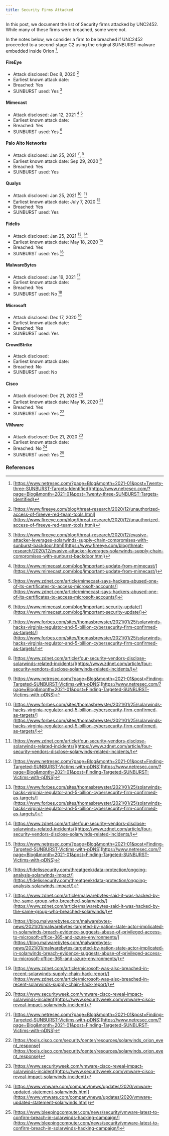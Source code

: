 ```yaml
---
title: Security Firms Attacked
---
```

In this post, we document the list of Security firms attacked by UNC2452. While many of these firms were breached, some were not.

In the notes below, we consider a firm to be breached if UNC2452 proceeded to a second-stage C2 using the original SUNBURST malware embedded inside Orion [^netresec1].

#### FireEye
* Attack disclosed: Dec 8, 2020 [^feye20201208]
* Earliest known attack date:
* Breached: Yes
* SUNBURST used: Yes [^feye20201213]

#### Mimecast
* Attack disclosed: Jan 12, 2021 [^mimecast20210112] [^zdnet20210112]
* Earliest known attack date:
* Breached: Yes 
* SUNBURST used: Yes [^mimecast20210126]

#### Palo Alto Networks
* Attack disclosed: Jan 25, 2021 [^forbes20200125], [^zdnet20210126]
* Earliest known attack date: Sep 29, 2020 [^netresec2]
* Breached: Yes 
* SUNBURST used: Yes

#### Qualys
* Attack disclosed: Jan 25, 2021 [^forbes20200125], [^zdnet20210126]
* Earliest known attack date: July 7, 2020 [^netresec2]
* Breached: Yes
* SUNBURST used: Yes

#### Fidelis
* Attack disclosed: Jan 25, 2021 [^forbes20200125], [^zdnet20210126]
* Earliest known attack date: May 18, 2020 [^netresec2]
* Breached: Yes
* SUNBURST used: Yes [^fidelis20210126]

#### MalwareBytes
* Attack disclosed: Jan 19, 2021 [^zdnet20210119]
* Earliest known attack date:
* Breached: Yes
* SUNBURST used: No [^malwarebytes20210119]

#### Microsoft
* Attack disclosed: Dec 17, 2020 [^zdnet20201217]
* Earliest known attack date:
* Breached: Yes
* SUNBURST used: Yes

#### CrowdStrike
* Attack disclosed:
* Earliest known attack date:
* Breached: No
* SUNBURST used: No

#### Cisco
* Attack disclosed: Dec 21, 2020 [^securitweek20201221]
* Earliest known attack date: May 16, 2020 [^netresec2]
* Breached: Yes
* SUNBURST used: Yes [^cisco20210112]

#### VMware
* Attack disclosed: Dec 21, 2020 [^securitweek20201221]
* Earliest known attack date:
* Breached: No [^vmware20201221]
* SUNBURST used: Yes [^bleeping20201221]

### References
[^feye20201208]: [https://www.fireeye.com/blog/threat-research/2020/12/unauthorized-access-of-fireeye-red-team-tools.html](https://www.fireeye.com/blog/threat-research/2020/12/unauthorized-access-of-fireeye-red-team-tools.html)
[^feye20201213]: [https://www.fireeye.com/blog/threat-research/2020/12/evasive-attacker-leverages-solarwinds-supply-chain-compromises-with-sunburst-backdoor.html](https://www.fireeye.com/blog/threat-research/2020/12/evasive-attacker-leverages-solarwinds-supply-chain-compromises-with-sunburst-backdoor.html)
[^mimecast20210112]: [https://www.mimecast.com/blog/important-update-from-mimecast/](https://www.mimecast.com/blog/important-update-from-mimecast/)
[^mimecast20210126]: [https://www.mimecast.com/blog/important-security-update/](https://www.mimecast.com/blog/important-security-update/)
[^zdnet20201217]: [https://www.zdnet.com/article/microsoft-was-also-breached-in-recent-solarwinds-supply-chain-hack-report/](https://www.zdnet.com/article/microsoft-was-also-breached-in-recent-solarwinds-supply-chain-hack-report/)
[^zdnet20201221]: [https://www.zdnet.com/article/partial-lists-of-organizations-infected-with-sunburst-malware-released-online/](https://www.zdnet.com/article/partial-lists-of-organizations-infected-with-sunburst-malware-released-online/)
[^zdnet20210112]: [https://www.zdnet.com/article/mimecast-says-hackers-abused-one-of-its-certificates-to-access-microsoft-accounts/](https://www.zdnet.com/article/mimecast-says-hackers-abused-one-of-its-certificates-to-access-microsoft-accounts/)
[^zdnet20210119]: [https://www.zdnet.com/article/malwarebytes-said-it-was-hacked-by-the-same-group-who-breached-solarwinds/](https://www.zdnet.com/article/malwarebytes-said-it-was-hacked-by-the-same-group-who-breached-solarwinds/)
[^zdnet20210126]: [https://www.zdnet.com/article/four-security-vendors-disclose-solarwinds-related-incidents/](https://www.zdnet.com/article/four-security-vendors-disclose-solarwinds-related-incidents/)
[^forbes20200125]: [https://www.forbes.com/sites/thomasbrewster/2021/01/25/solarwinds-hacks-virginia-regulator-and-5-billion-cybersecurity-firm-confirmed-as-targets/](https://www.forbes.com/sites/thomasbrewster/2021/01/25/solarwinds-hacks-virginia-regulator-and-5-billion-cybersecurity-firm-confirmed-as-targets/)
[^netresec1]: [https://www.netresec.com/?page=Blog&month=2021-01&post=Twenty-three-SUNBURST-Targets-Identified](https://www.netresec.com/?page=Blog&month=2021-01&post=Twenty-three-SUNBURST-Targets-Identified)
[^netresec2]: [https://www.netresec.com/?page=Blog&month=2021-01&post=Finding-Targeted-SUNBURST-Victims-with-pDNS](https://www.netresec.com/?page=Blog&month=2021-01&post=Finding-Targeted-SUNBURST-Victims-with-pDNS)
[^fidelis20210126]: [https://fidelissecurity.com/threatgeek/data-protection/ongoing-analysis-solarwinds-impact/](https://fidelissecurity.com/threatgeek/data-protection/ongoing-analysis-solarwinds-impact/)
[^malwarebytes20210119]: [https://blog.malwarebytes.com/malwarebytes-news/2021/01/malwarebytes-targeted-by-nation-state-actor-implicated-in-solarwinds-breach-evidence-suggests-abuse-of-privileged-access-to-microsoft-office-365-and-azure-environments/](https://blog.malwarebytes.com/malwarebytes-news/2021/01/malwarebytes-targeted-by-nation-state-actor-implicated-in-solarwinds-breach-evidence-suggests-abuse-of-privileged-access-to-microsoft-office-365-and-azure-environments/)
[^msft20201213]: [https://msrc-blog.microsoft.com/2020/12/13/customer-guidance-on-recent-nation-state-cyber-attacks/](https://msrc-blog.microsoft.com/2020/12/13/customer-guidance-on-recent-nation-state-cyber-attacks/)
[^cisco20210112]: [https://tools.cisco.com/security/center/resources/solarwinds_orion_event_response](https://tools.cisco.com/security/center/resources/solarwinds_orion_event_response)
[^securitweek20201221]: [https://www.securityweek.com/vmware-cisco-reveal-impact-solarwinds-incident](https://www.securityweek.com/vmware-cisco-reveal-impact-solarwinds-incident)
[^vmware20201221]: [https://www.vmware.com/company/news/updates/2020/vmware-updated-statement-solarwinds.html](https://www.vmware.com/company/news/updates/2020/vmware-updated-statement-solarwinds.html)
[^bleeping20201221]: [https://www.bleepingcomputer.com/news/security/vmware-latest-to-confirm-breach-in-solarwinds-hacking-campaign/](https://www.bleepingcomputer.com/news/security/vmware-latest-to-confirm-breach-in-solarwinds-hacking-campaign/)
